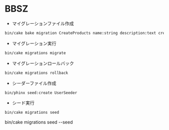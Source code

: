 # BBSZ

- マイグレーションファイル作成
```bash
bin/cake bake migration CreateProducts name:string description:text created modified
```

- マイグレーション実行
```bash
bin/cake migrations migrate
```

- マイグレーションロールバック
```bash
bin/cake migrations rollback
```

- シーダーファイル作成
```bash
bin/phinx seed:create UserSeeder
```

- シード実行
```bash
bin/cake migrations seed
```


bin/cake migrations seed --seed
